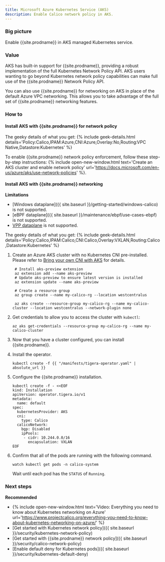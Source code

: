 ```yaml
---
title: Microsoft Azure Kubernetes Service (AKS)
description: Enable Calico network policy in AKS.
---
```


### Big picture

Enable {{site.prodname}} in AKS managed Kubernetes service.

### Value

AKS has built-in support for {{site.prodname}}, providing a robust implementation of the full Kubernetes Network Policy API. AKS users wanting to go beyond Kubernetes network policy capabilities can make full use of the {{site.prodname}} Network Policy API.

You can also use {{site.prodname}} for networking on AKS in place of the default Azure VPC networking. This allows you to take advantage of the full set of {{site.prodname}} networking features.

### How to

#### Install AKS with {{site.prodname}} for network policy

The geeky details of what you get:
{% include geek-details.html details='Policy:Calico,IPAM:Azure,CNI:Azure,Overlay:No,Routing:VPC Native,Datastore:Kubernetes' %}

To enable {{site.prodname}} network policy enforcement, follow these step-by-step instructions: {% include open-new-window.html text='Create an AKS cluster and enable network policy' url='https://docs.microsoft.com/en-us/azure/aks/use-network-policies' %}.

#### Install AKS with {{site.prodname}} networking

**Limitations**
- [Windows dataplane]({{ site.baseurl }}/getting-started/windows-calico) is not supported.
- [eBPF dataplane]({{ site.baseurl }}/maintenance/ebpf/use-cases-ebpf) is not supported.
- [VPP dataplane](https://github.com/projectcalico/vpp-dataplane) is not supported.


The geeky details of what you get:
{% include geek-details.html details='Policy:Calico,IPAM:Calico,CNI:Calico,Overlay:VXLAN,Routing:Calico,Datastore:Kubernetes' %}

1. Create an Azure AKS cluster with no Kubernetes CNI pre-installed. Please refer to [Bring your own CNI with AKS](https://docs.microsoft.com/en-us/azure/aks/use-byo-cni?tabs=azure-cli) for details.
   ``` 
    # Install aks-preview extension
    az extension add --name aks-preview
    # Update aks-preview to ensure latest version is installed
    az extension update --name aks-preview

    # Create a resource group
    az group create --name my-calico-rg --location westcentralus

    az aks create --resource-group my-calico-rg --name my-calico-cluster --location westcentralus --network-plugin none
    ```

1. Get credentials to allow you to access the cluster with `kubectl`:
    ```
    az aks get-credentials --resource-group my-calico-rg --name my-calico-cluster
    ```

1. Now that you have a cluster configured, you can install {{site.prodname}}.

1. Install the operator.

   ```
   kubectl create -f {{ "/manifests/tigera-operator.yaml" | absolute_url }}
   ```

1. Configure the {{site.prodname}} installation.

   ```
   kubectl create -f - <<EOF
   kind: Installation
   apiVersion: operator.tigera.io/v1
   metadata:
     name: default
   spec:
     kubernetesProvider: AKS
     cni:
       type: Calico
     calicoNetwork:
       bgp: Disabled
       ipPools:
        - cidr: 10.244.0.0/16
          encapsulation: VXLAN
   EOF
   ```

1. Confirm that all of the pods are running with the following command.

   ```
   watch kubectl get pods -n calico-system
   ```

   Wait until each pod has the `STATUS` of `Running`.
 

### Next steps

**Recommended**
- {% include open-new-window.html text='Video: Everything you need to know about Kubernetes networking on Azure' url='https://www.projectcalico.org/everything-you-need-to-know-about-kubernetes-networking-on-azure/' %}
- [Get started with Kubernetes network policy]({{ site.baseurl }}/security/kubernetes-network-policy)
- [Get started with {{site.prodname}} network policy]({{ site.baseurl }}/security/calico-network-policy)
- [Enable default deny for Kubernetes pods]({{ site.baseurl }}/security/kubernetes-default-deny)
